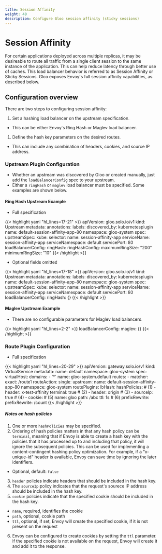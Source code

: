 ```yaml
---
title: Session Affinity
weight: 48
description: Configure Gloo session affinity (sticky sessions)
---
```


# Session Affinity

For certain applications deployed across multiple replicas, it may be desireable
to route all traffic from a single client session to the same instance of the
application. This can help reduce latency through better use of caches. This
load balancer behavior is referred to as Session Affinity or Sticky Sessions.
Gloo exposes Envoy's full session affinity capabilities, as described below.


## Configuration overview

There are two steps to configuring session affinity:

1. Set a hashing load balancer on the upstream specification.
  - This can be either Envoy's Ring Hash or Maglev load balancer.
1. Define the hash key parameters on the desired routes.
  - This can include any combination of headers, cookies, and source IP address.



### Upstream Plugin Configuration

- Whether an upstream was discovered by Gloo or created manually, just add the `loadBalancerConfig` spec to your upstream.
- Either a `ringHash` or `maglev` load balancer must be specified. Some examples are shown below.

#### Ring Hash Upstream Example

- Full specification

{{< highlight yaml "hl_lines=17-21" >}}
apiVersion: gloo.solo.io/v1
kind: Upstream
metadata:
  annotations:
  labels:
    discovered_by: kubernetesplugin
  name: default-session-affinity-app-80
  namespace: gloo-system
spec:
  upstreamSpec:
    kube:
      selector:
        name: session-affinity-app
      serviceName: session-affinity-app
      serviceNamespace: default
      servicePort: 80
    loadBalancerConfig:
      ringHash:
        ringHashConfig:
          maximumRingSize: "200"
          minimumRingSize: "10"
{{< /highlight >}}

- Optional fields omitted

{{< highlight yaml "hl_lines=17-18" >}}
apiVersion: gloo.solo.io/v1
kind: Upstream
metadata:
  annotations:
  labels:
    discovered_by: kubernetesplugin
  name: default-session-affinity-app-80
  namespace: gloo-system
spec:
  upstreamSpec:
    kube:
      selector:
        name: session-affinity-app
      serviceName: session-affinity-app
      serviceNamespace: default
      servicePort: 80
    loadBalancerConfig:
      ringHash: {}
{{< /highlight >}}

#### Maglev Upstream Example

- There are no configurable parameters for Maglev load balancers.

{{< highlight yaml "hl_lines=2-2" >}}
    loadBalancerConfig:
      maglev: {}
{{< /highlight >}}



### Route Plugin Configuration

- Full specification

{{< highlight yaml "hl_lines=20-29" >}}
apiVersion: gateway.solo.io/v1
kind: VirtualService
metadata:
  name: default
  namespace: gloo-system
spec:
  virtualHost:
    domains:
    - '*'
    name: gloo-system.default
    routes:
    - matcher:
        exact: /route1
      routeAction:
        single:
          upstream:
            name: default-session-affinity-app-80
            namespace: gloo-system
      routePlugins:
        lbHash:
          hashPolicies: # (1)
          - header: x-test-affinity
            terminal: true # (2)
          - header: origin # (3)
          - sourceIp: true # (4)
          - cookie: # (5)
              name: gloo
              path: /abc
              ttl: 1s # (6)
        prefixRewrite:
          prefixRewrite: /count
{{< /highlight >}}

##### Notes on hash policies

1. One or more `hashPolicies` may be specified.
2. Ordering of hash policies matters in that any hash policy can be `terminal`, meaning that if Envoy is able to create a hash key with the policies that it has processed up to and including that policy, it will ignore the subsequent policies. This can be used for implementing a content-contingent hashing policy optimization. For example, if a "x-unique-id" header is available, Envoy can save time by ignoring the later identifiers.
  - Optional, default: `false`
3. `header` policies indicate headers that should be included in the hash key.
4. The `sourceIp` policy indicates that the request's sourece IP address should be included in the hash key.
5. `cookie` policies indicate that the specified cookie should be included in the hash key.
  - `name`, required, identifies the cookie
  - `path`, optional, cookie path
  - `ttl`, optional, if set, Envoy will create the specified cookie, if it is not present on the request
6. Envoy can be configured to create cookies by setting the `ttl` parameter. If the specified cookie is not available on the request, Envoy will create it and add it to the response.
